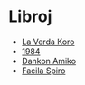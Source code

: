 # Libroj
+ [La Verda Koro](https://kodumuloj.github.io/La-Verda-Koro/)
+ [1984](https://kodumuloj.github.io/1984/)
+ [Dankon Amiko](https://kodumuloj.github.io/Dankon-Amiko/)
+ [Facila Spiro](https://kodumuloj.github.io/Facila-spiro/)
